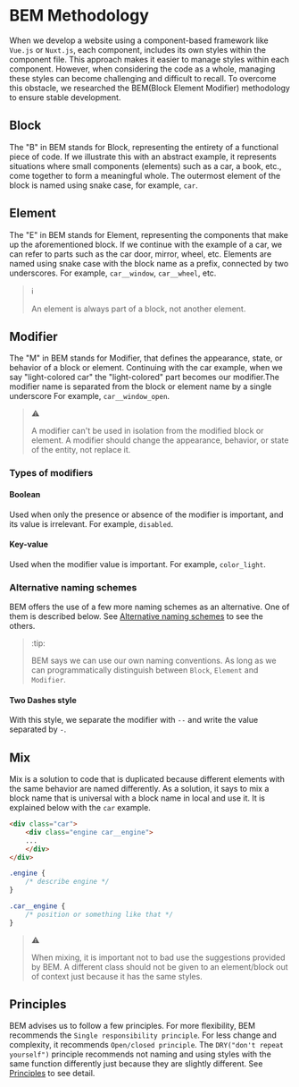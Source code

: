 # BEM Methodology

When we develop a website using a component-based framework like `Vue.js` or
`Nuxt.js`, each component, includes its own styles within the component file.
This approach makes it easier to manage styles within each component. However,
when considering the code as a whole, managing these styles can become
challenging and difficult to recall. To overcome this obstacle, we researched
the BEM(Block Element Modifier) methodology to ensure stable development.

## Block

The "B" in BEM stands for Block, representing the entirety of a functional piece
of code. If we illustrate this with an abstract example, it represents
situations where small components (elements) such as a car, a book, etc., come
together to form a meaningful whole. The outermost element of the block is named
using snake case, for example, `car`.

## Element

The "E" in BEM stands for Element, representing the components that make up the
aforementioned block. If we continue with the example of a car, we can refer to
parts such as the car door, mirror, wheel, etc. Elements are named using snake
case with the block name as a prefix, connected by two underscores. For example,
`car__window`, `car__wheel`, etc.

> :information_source:
>
> An element is always part of a block, not another element.

## Modifier

The "M" in BEM stands for Modifier, that defines the appearance, state, or
behavior of a block or element. Continuing with the car example, when we say
"light-colored car" the "light-colored" part becomes our modifier.The modifier
name is separated from the block or element name by a single underscore For
example, `car__window_open`.

> :warning:
>
> A modifier can't be used in isolation from the modified block or element. A
> modifier should change the appearance, behavior, or state of the entity, not
> replace it.

### Types of modifiers

#### Boolean

Used when only the presence or absence of the modifier is important, and its
value is irrelevant. For example, `disabled`.

#### Key-value

Used when the modifier value is important. For example, `color_light`.

### Alternative naming schemes

BEM offers the use of a few more naming schemes as an alternative. One of them
is described below. See [Alternative naming schemes][alternative-schemes] to see
the others.

> :tip:
>
> BEM says we can use our own naming conventions. As long as we can
> programmatically distinguish between `Block`, `Element` and `Modifier`.

#### Two Dashes style

With this style, we separate the modifier with `--` and write the value
separated by `-`.

## Mix

Mix is a solution to code that is duplicated because different elements with the
same behavior are named differently. As a solution, it says to mix a block name
that is universal with a block name in local and use it. It is explained below
with the `car` example.

```html
<div class="car">
    <div class="engine car__engine">
    ...
    </div>
</div>
```

```css
.engine {
    /* describe engine */
}

.car__engine {
    /* position or something like that */
}
```

> :warning:
>
> When mixing, it is important not to bad use the suggestions provided by BEM. A
> different class should not be given to an element/block out of context just
> because it has the same styles.

## Principles

BEM advises us to follow a few principles. For more flexibility, BEM recommends
the `Single responsibility principle`. For less change and complexity, it
recommends `Open/closed principle`. The `DRY("don't repeat yourself")` principle
recommends not naming and using styles with the same function differently just
because they are slightly different. See [Principles][principles] to see detail.

[alternative-schemes]: https://en.bem.info/methodology/naming-convention/#alternative-naming-schemes
[principles]: https://en.bem.info/methodology/css/#dividing-code-into-parts